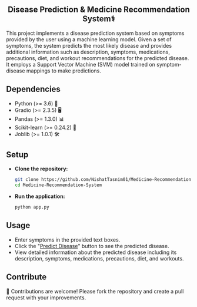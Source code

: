 <h2 align="center">Disease Prediction & Medicine Recommendation System⚕️</h2>

<p align="left">
This project implements a disease prediction system based on symptoms provided by the user using a machine learning model. Given a set of symptoms, the system predicts the most likely disease and provides additional information such as description, symptoms, medications, precautions, diet, and workout recommendations for the predicted disease. It employs a Support Vector Machine (SVM) model trained on symptom-disease mappings to make predictions.
</p>

## Dependencies

- Python (>= 3.6) 🐍
- Gradio (>= 2.3.5) 🖥️
- Pandas (>= 1.3.0) 📊
- Scikit-learn (>= 0.24.2) 🧬
- Joblib (>= 1.0.1) 🛠️

## Setup

- **Clone the repository:**

   ```bash
   git clone https://github.com/NishatTasnim01/Medicine-Recommendation-System.git
   cd Medicine-Recommendation-System
   
- **Run the application:**

   ```bash
   python app.py

## Usage

- Enter symptoms in the provided text boxes.
- Click the "[Predict Disease](http://localhost:7860/)" button to see the predicted disease.
- View detailed information about the predicted disease including its description, symptoms, medications, precautions, diet, and workouts.

## Contribute
🚀 Contributions are welcome! Please fork the repository and create a pull request with your improvements.
